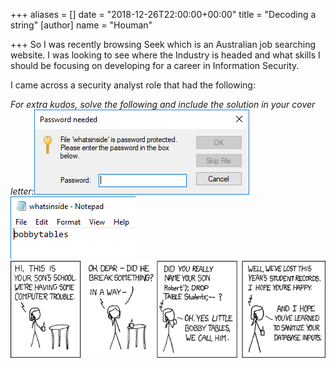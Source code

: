 +++
aliases = []
date = "2018-12-26T22:00:00+00:00"
title = "Decoding a string"
[author]
name = "Houman"

+++
So I was recently browsing Seek which is an Australian job searching website. I was looking to see where the Industry is headed and what skills I should be focusing on developing for a career in Information Security.

I came across a security analyst role that had the following:

_For extra kudos, solve the following and include the solution in your cover letter:_![](static/images/2019/image-2.png)![](static/images/2019/image-3.png)![](static/images/2019/exploits_of_a_mom.png)